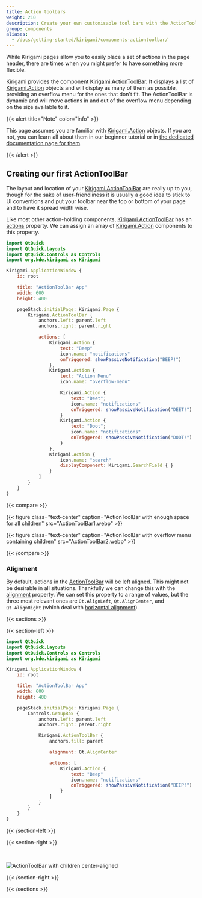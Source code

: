 ```yaml
---
title: Action toolbars
weight: 210
description: Create your own customisable tool bars with the ActionToolBar component
group: components
aliases:
  - /docs/getting-started/kirigami/components-actiontoolbar/
---
```


While Kirigami pages allow you to easily place a set of actions in the page header, there are times when you might prefer to have something more flexible.

Kirigami provides the component [Kirigami.ActionToolBar](docs:kirigami2;ActionToolBar). It displays a list of [Kirigami.Action](docs:kirigami2;Action) objects and will display as many of them as possible, providing an overflow menu for the ones that don't fit. The ActionToolBar is dynamic and will move actions in and out of the overflow menu depending on the size available to it.

{{< alert title="Note" color="info" >}}

This page assumes you are familiar with [Kirigami.Action](docs:kirigami2;Action) objects. If you are not, you can learn all about them in our beginner tutorial or in [the dedicated documentation page for them](../components-actions/).

{{< /alert >}}

## Creating our first ActionToolBar

The layout and location of your [Kirigami.ActionToolBar](docs:kirigami2;ActionToolBar) are really up to you, though for the sake of user-friendliness it is usually a good idea to stick to UI conventions and put your toolbar near the top or bottom of your page and to have it spread width wise.

Like most other action-holding components, [Kirigami.ActionToolBar](docs:kirigami2;ActionToolBar) has an [actions](docs:kirigami2;ActionToolBar::actions) property. We can assign an array of [Kirigami.Action](docs:kirigami2;Action) components to this property.

```qml
import QtQuick
import QtQuick.Layouts
import QtQuick.Controls as Controls
import org.kde.kirigami as Kirigami

Kirigami.ApplicationWindow {
    id: root

    title: "ActionToolBar App"
    width: 600
    height: 400

    pageStack.initialPage: Kirigami.Page {
        Kirigami.ActionToolBar {
            anchors.left: parent.left
            anchors.right: parent.right

            actions: [
                Kirigami.Action {
                    text: "Beep"
                    icon.name: "notifications"
                    onTriggered: showPassiveNotification("BEEP!")
                },
                Kirigami.Action {
                    text: "Action Menu"
                    icon.name: "overflow-menu"

                    Kirigami.Action {
                        text: "Deet";
                        icon.name: "notifications"
                        onTriggered: showPassiveNotification("DEET!")
                    }
                    Kirigami.Action {
                        text: "Doot";
                        icon.name: "notifications"
                        onTriggered: showPassiveNotification("DOOT!")
                    }
                },
                Kirigami.Action {
                    icon.name: "search"
                    displayComponent: Kirigami.SearchField { }
                }
            ]
        }
    }
}
```

{{< compare >}}

{{< figure class="text-center" caption="ActionToolBar with enough space for all children" src="ActionToolBar1.webp" >}}

{{< figure class="text-center" caption="ActionToolBar with overflow menu containing children" src="ActionToolBar2.webp" >}}

{{< /compare >}}

### Alignment

By default, actions in the [ActionToolBar]([Kirigami.ActionToolBar](docs:kirigami2;ActionToolBar)) will be left aligned. This might not be desirable in all situations. Thankfully we can change this with the [alignment](docs:kirigami2;ActionToolBar::alignment) property. We can set this property to a range of values, but the three most relevant ones are `Qt.AlignLeft`, `Qt.AlignCenter`, and `Qt.AlignRight` (which deal with [horizontal alignment](docs:qtcore;Qt::Alignment)).

{{< sections >}}

{{< section-left >}}

```qml
import QtQuick
import QtQuick.Layouts
import QtQuick.Controls as Controls
import org.kde.kirigami as Kirigami

Kirigami.ApplicationWindow {
    id: root

    title: "ActionToolBar App"
    width: 600
    height: 400

    pageStack.initialPage: Kirigami.Page {
        Controls.GroupBox {
            anchors.left: parent.left
            anchors.right: parent.right

            Kirigami.ActionToolBar {
                anchors.fill: parent

                alignment: Qt.AlignCenter

                actions: [
                    Kirigami.Action {
                        text: "Beep"
                        icon.name: "notifications"
                        onTriggered: showPassiveNotification("BEEP!")
                    }
                ]
            }
        }
    }
}
```

{{< /section-left >}}

{{< section-right >}}

<br>

![ActionToolBar with children center-aligned](/docs/getting-started/kirigami/components-actiontoolbar/ActionToolBar-aligned.webp)

{{< /section-right >}}

{{< /sections >}}
